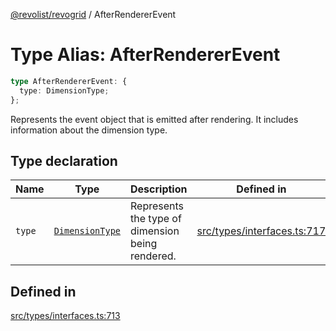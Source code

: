 [@revolist/revogrid](README.md) / AfterRendererEvent

# Type Alias: AfterRendererEvent

```ts
type AfterRendererEvent: {
  type: DimensionType;
};
```

Represents the event object that is emitted after rendering.
It includes information about the dimension type.

## Type declaration

| Name | Type | Description | Defined in |
| ------ | ------ | ------ | ------ |
| `type` | [`DimensionType`](TypeAlias.DimensionType.md) | Represents the type of dimension being rendered. | [src/types/interfaces.ts:717](https://github.com/revolist/revogrid/blob/179ef4790c9da8e1216f1005cb3571a276adbd08/src/types/interfaces.ts#L717) |

## Defined in

[src/types/interfaces.ts:713](https://github.com/revolist/revogrid/blob/179ef4790c9da8e1216f1005cb3571a276adbd08/src/types/interfaces.ts#L713)
